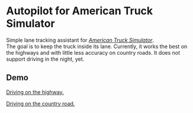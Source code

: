 # Autopilot for American Truck Simulator

Simple lane tracking assistant for [*American Truck Simulator*](https://americantrucksimulator.com/).  
The goal is to keep the truck inside its lane. Currently, it works the best on the highways and with little less accuracy on country roads. It does not support driving in the night, yet.

## Demo

[Driving on the highway.](https://www.youtube.com/watch?v=T43E-zY8eXM&feature=youtu.be)

[Driving on the country road.](https://www.youtube.com/watch?v=BTYjUCX89eI&feature=youtu.be)
